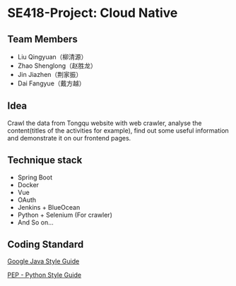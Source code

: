 # SE418-Project: Cloud Native

## Team Members
* Liu Qingyuan（柳清源）
* Zhao Shenglong（赵胜龙）
* Jin Jiazhen（荆家振）
* Dai Fangyue（戴方越）
## Idea
Crawl the data from Tongqu website with web crawler, analyse the content(titles of the activities for example), find out some useful information and demonstrate it on our frontend pages.
## Technique stack
* Spring Boot
* Docker
* Vue
* OAuth
* Jenkins + BlueOcean
* Python + Selenium (For crawler)
* And So on...
## Coding Standard
[Google Java Style Guide](https://google.github.io/styleguide/javaguide.html)

[PEP - Python Style Guide](https://www.python.org/dev/peps/pep-0008/)
